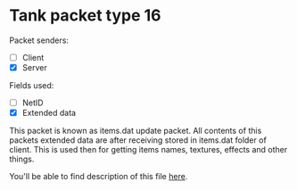 # Tank packet type 16

Packet senders:
- [ ] Client
- [x] Server

Fields used:
- [ ] NetID
- [x] Extended data

This packet is known as items.dat update packet. All contents of this packets extended data are after receiving stored in items.dat folder of client. This is used then for getting items names, textures, effects and other things.

You'll be able to find description of this file [here](../../items_dat/README.md).
